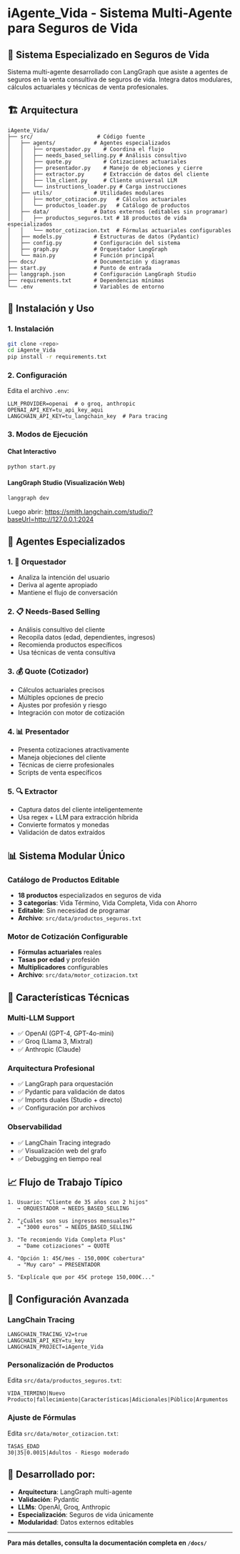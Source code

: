 # iAgente_Vida - Sistema Multi-Agente para Seguros de Vida

## 🎯 **Sistema Especializado en Seguros de Vida**

Sistema multi-agente desarrollado con LangGraph que asiste a agentes de seguros en la venta consultiva de seguros de vida. Integra datos modulares, cálculos actuariales y técnicas de venta profesionales.

## 🏗️ **Arquitectura**

```
iAgente_Vida/
├── src/                    # Código fuente
│   ├── agents/            # Agentes especializados
│   │   ├── orquestador.py    # Coordina el flujo
│   │   ├── needs_based_selling.py # Análisis consultivo
│   │   ├── quote.py          # Cotizaciones actuariales
│   │   ├── presentador.py    # Manejo de objeciones y cierre
│   │   ├── extractor.py      # Extracción de datos del cliente
│   │   ├── llm_client.py     # Cliente universal LLM
│   │   └── instructions_loader.py # Carga instrucciones
│   ├── utils/             # Utilidades modulares
│   │   ├── motor_cotizacion.py   # Cálculos actuariales
│   │   └── productos_loader.py   # Catálogo de productos
│   ├── data/              # Datos externos (editables sin programar)
│   │   ├── productos_seguros.txt # 18 productos de vida especializados
│   │   └── motor_cotizacion.txt  # Fórmulas actuariales configurables
│   ├── models.py          # Estructuras de datos (Pydantic)
│   ├── config.py          # Configuración del sistema
│   ├── graph.py           # Orquestador LangGraph
│   └── main.py            # Función principal
├── docs/                  # Documentación y diagramas
├── start.py               # Punto de entrada
├── langgraph.json         # Configuración LangGraph Studio
├── requirements.txt       # Dependencias mínimas
└── .env                   # Variables de entorno
```

## 🚀 **Instalación y Uso**

### **1. Instalación**
```bash
git clone <repo>
cd iAgente_Vida
pip install -r requirements.txt
```

### **2. Configuración**
Edita el archivo `.env`:
```env
LLM_PROVIDER=openai  # o groq, anthropic
OPENAI_API_KEY=tu_api_key_aqui
LANGCHAIN_API_KEY=tu_langchain_key  # Para tracing
```

### **3. Modos de Ejecución**

#### **Chat Interactivo**
```bash
python start.py
```

#### **LangGraph Studio (Visualización Web)**
```bash
langgraph dev
```
Luego abrir: https://smith.langchain.com/studio/?baseUrl=http://127.0.0.1:2024

## 🧠 **Agentes Especializados**

### **1. 🎯 Orquestador**
- Analiza la intención del usuario
- Deriva al agente apropiado
- Mantiene el flujo de conversación

### **2. 📋 Needs-Based Selling**
- Análisis consultivo del cliente
- Recopila datos (edad, dependientes, ingresos)
- Recomienda productos específicos
- Usa técnicas de venta consultiva

### **3. 💰 Quote (Cotizador)**
- Cálculos actuariales precisos
- Múltiples opciones de precio
- Ajustes por profesión y riesgo
- Integración con motor de cotización

### **4. 📊 Presentador**
- Presenta cotizaciones atractivamente
- Maneja objeciones del cliente
- Técnicas de cierre profesionales
- Scripts de venta específicos

### **5. 🔍 Extractor**
- Captura datos del cliente inteligentemente
- Usa regex + LLM para extracción híbrida
- Convierte formatos y monedas
- Validación de datos extraídos

## 📊 **Sistema Modular Único**

### **Catálogo de Productos Editable**
- **18 productos** especializados en seguros de vida
- **3 categorías**: Vida Término, Vida Completa, Vida con Ahorro
- **Editable**: Sin necesidad de programar
- **Archivo**: `src/data/productos_seguros.txt`

### **Motor de Cotización Configurable**
- **Fórmulas actuariales** reales
- **Tasas por edad** y profesión
- **Multiplicadores** configurables
- **Archivo**: `src/data/motor_cotizacion.txt`

## 🎯 **Características Técnicas**

### **Multi-LLM Support**
- ✅ OpenAI (GPT-4, GPT-4o-mini)
- ✅ Groq (Llama 3, Mixtral)
- ✅ Anthropic (Claude)

### **Arquitectura Profesional**
- ✅ LangGraph para orquestación
- ✅ Pydantic para validación de datos
- ✅ Imports duales (Studio + directo)
- ✅ Configuración por archivos

### **Observabilidad**
- ✅ LangChain Tracing integrado
- ✅ Visualización web del grafo
- ✅ Debugging en tiempo real

## 📈 **Flujo de Trabajo Típico**

```
1. Usuario: "Cliente de 35 años con 2 hijos"
   → ORQUESTADOR → NEEDS_BASED_SELLING

2. "¿Cuáles son sus ingresos mensuales?"
   → "3000 euros" → NEEDS_BASED_SELLING

3. "Te recomiendo Vida Completa Plus"
   → "Dame cotizaciones" → QUOTE

4. "Opción 1: 45€/mes - 150,000€ cobertura"
   → "Muy caro" → PRESENTADOR

5. "Explícale que por 45€ protege 150,000€..."
```

## 🔧 **Configuración Avanzada**

### **LangChain Tracing**
```env
LANGCHAIN_TRACING_V2=true
LANGCHAIN_API_KEY=tu_key
LANGCHAIN_PROJECT=iAgente_Vida
```

### **Personalización de Productos**
Edita `src/data/productos_seguros.txt`:
```
VIDA_TERMINO|Nuevo Producto|fallecimiento|Características|Adicionales|Público|Argumentos
```

### **Ajuste de Fórmulas**
Edita `src/data/motor_cotizacion.txt`:
```
TASAS_EDAD
30|35|0.0015|Adultos - Riesgo moderado
```

## 📝 **Desarrollado por:**
- **Arquitectura**: LangGraph multi-agente
- **Validación**: Pydantic
- **LLMs**: OpenAI, Groq, Anthropic
- **Especialización**: Seguros de vida únicamente
- **Modularidad**: Datos externos editables

---

**Para más detalles, consulta la documentación completa en `/docs/`**